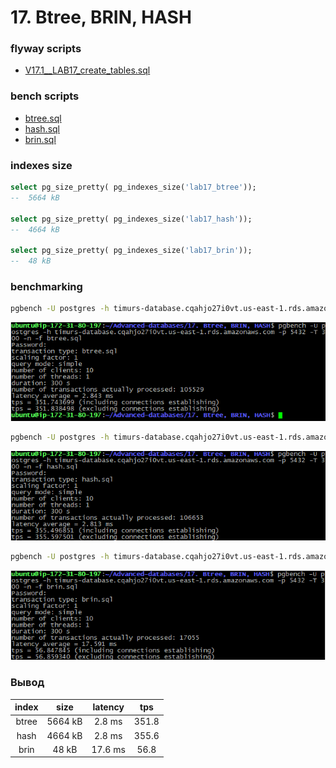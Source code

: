 # 17. Btree, BRIN, HASH

### flyway scripts
+ [V17.1__LAB17_create_tables.sql](../flyway-6.4.1/sql/V17.1__LAB17_create_tables.sql)

 ### bench scripts
 + [btree.sql](btree.sql)
 + [hash.sql](hash.sql)
 + [brin.sql](brin.sql)

### indexes size

```sql
select pg_size_pretty( pg_indexes_size('lab17_btree'));
--  5664 kB

select pg_size_pretty( pg_indexes_size('lab17_hash'));
--  4664 kB

select pg_size_pretty( pg_indexes_size('lab17_brin'));
--  48 kB
```

### benchmarking

 
```bash
pgbench -U postgres -h timurs-database.cqahjo27i0vt.us-east-1.rds.amazonaws.com -p 5432 -T 300 -c 10 -n -f btree.sql
``` 
![](images/btree2.png)

```bash
pgbench -U postgres -h timurs-database.cqahjo27i0vt.us-east-1.rds.amazonaws.com -p 5432 -T 300 -c 10 -n -f hash.sql
```
![](images/hash2.png)

```bash
pgbench -U postgres -h timurs-database.cqahjo27i0vt.us-east-1.rds.amazonaws.com -p 5432 -T 300 -c 10 -n -f brin.sql
``` 
![](images/brin.png)

### Вывод

| index | size      | latency | tps |
|:-----:|:--------:|:---:|:---:|
| btree | 5664 kB | 2.8 ms | 351.8 |
| hash   | 4664 kB | 2.8 ms| 355.6 |
| brin  | 48 kB   | 17.6 ms | 56.8 |
